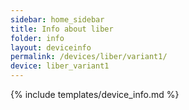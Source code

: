 ```yaml
---
sidebar: home_sidebar
title: Info about liber
folder: info
layout: deviceinfo
permalink: /devices/liber/variant1/
device: liber_variant1
---
```

{% include templates/device_info.md %}

